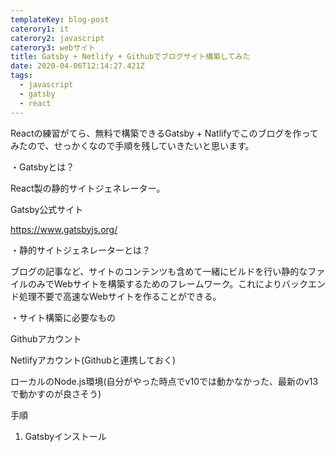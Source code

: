 ```yaml
---
templateKey: blog-post
caterory1: it
caterory2: javascript
caterory3: webサイト
title: Gatsby + Netlify + Githubでブログサイト構築してみた
date: 2020-04-06T12:14:27.421Z
tags:
  - javascript
  - gatsby
  - react
---
```

Reactの練習がてら、無料で構築できるGatsby + Natlifyでこのブログを作ってみたので、せっかくなので手順を残していきたいと思います。



・Gatsbyとは？

React製の静的サイトジェネレーター。

Gatsby公式サイト

<https://www.gatsbyjs.org/>



・静的サイトジェネレーターとは？

ブログの記事など、サイトのコンテンツも含めて一緒にビルドを行い静的なファイルのみでWebサイトを構築するためのフレームワーク。これによりバックエンド処理不要で高速なWebサイトを作ることができる。



・サイト構築に必要なもの

Githubアカウント

Netlifyアカウント(Githubと連携しておく)

ローカルのNode.js環境(自分がやった時点でv10では動かなかった、最新のv13で動かすのが良さそう)



手順

1. Gatsbyインストール